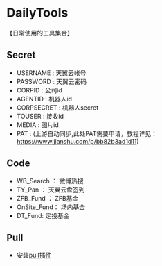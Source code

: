 # DailyTools

【日常使用的工具集合】
## Secret

- USERNAME : 天翼云帐号
- PASSWORD : 天翼云密码
- CORPID : 公司id
- AGENTID : 机器人id
- CORPSECRET : 机器人secret
- TOUSER : 接收id
- MEDIA : 图片id
- PAT : (上游自动同步,此处PAT需要申请，教程详见：https://www.jianshu.com/p/bb82b3ad1d11)

## Code
- WB_Search ： 微博热搜
- TY_Pan ： 天翼云盘签到 
- ZFB_Fund ： ZFB基金
- OnSite_Fund： 场内基金
- DT_Fund: 定投基金

## Pull
- 安装[pull插件](https://github.com/apps/pull)